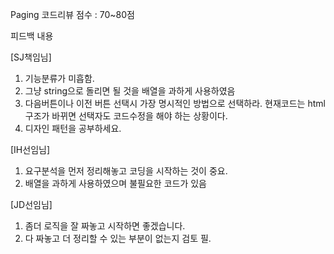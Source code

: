 Paging 코드리뷰 점수 : 70~80점

피드백 내용

[SJ책임님]
1. 기능분류가 미흡함.
2. 그냥 string으로 돌리면 될 것을 배열을 과하게 사용하였음
3. 다음버튼이나 이전 버튼 선택시 가장 명시적인 방법으로 선택하라. 현재코드는 html 구조가 바뀌면 선택자도 코드수정을 해야 하는 상황이다.
4. 디자인 패턴을 공부하세요.

[IH선임님]
1. 요구분석을 먼저 정리해놓고 코딩을 시작하는 것이 중요.
2. 배열을 과하게 사용하였으며 불필요한 코드가 있음

[JD선임님]
1. 좀더 로직을 잘 짜놓고 시작하면 좋겠습니다.
2. 다 짜놓고 더 정리할 수 있는 부분이 없는지 검토 필.